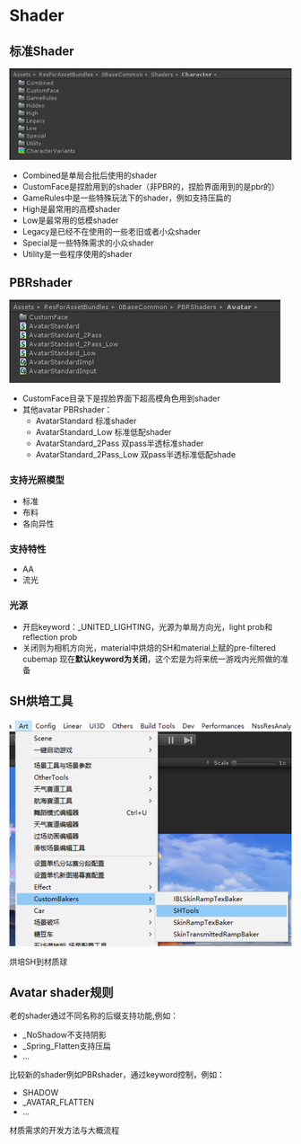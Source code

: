 # Shader

## 标准Shader

![](../../.gitbook/assets/image%20%28177%29.png)



* Combined是单局合批后使用的shader
* CustomFace是捏脸用到的shader（非PBR的，捏脸界面用到的是pbr的）
* GameRules中是一些特殊玩法下的shader，例如支持压扁的
* High是最常用的高模shader
* Low是最常用的低模shader
* Legacy是已经不在使用的一些老旧或者小众shader
* Special是一些特殊需求的小众shader
* Utility是一些程序使用的shader

## PBRshader

![](../../.gitbook/assets/image%20%28178%29.png)



* CustomFace目录下是捏脸界面下超高模角色用到shader
* 其他avatar PBRshader：
  * AvatarStandard 标准shader
  * AvatarStandard\_Low 标准低配shader
  * AvatarStandard\_2Pass 双pass半透标准shader
  * AvatarStandard\_2Pass\_Low 双pass半透标准低配shade

### 支持光照模型

* 标准
* 布料
* 各向异性

### 支持特性

* AA
* 流光

### 光源

* 开启keyword：\_UNITED\_LIGHTING，光源为单局方向光，light prob和 reflection prob
* 关闭则为相机方向光，material中烘焙的SH和material上赋的pre-filtered cubemap 现在**默认keyword为关闭**，这个宏是为将来统一游戏内光照做的准备

## SH烘培工具

![](../../.gitbook/assets/image%20%28182%29.png)

烘培SH到材质球

## Avatar shader规则

老的shader通过不同名称的后缀支持功能,例如：

* \_NoShadow不支持阴影
* \_Spring\_Flatten支持压扁
* ...

比较新的shader例如PBRshader，通过keyword控制，例如：

* SHADOW
* \_AVATAR\_FLATTEN
* ...

材质需求的开发方法与大概流程


